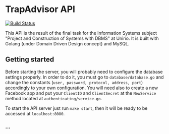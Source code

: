 # TrapAdvisor API
[![Build Status](https://travis-ci.org/victorspringer/trapAdvisor.svg?branch=master)](https://travis-ci.org/victorspringer/trapAdvisor)

This API is the result of the final task for the Information Systems subject "Project and Construction of Systems with DBMS" at Unirio.
It is built with Golang (under Domain Driven Design concept) and MySQL.

## Getting started
Before starting the server, you will probably need to configure the database settings properly. In order to do it, you must go to `database/database.go` and change the constants (`user, password, protocol, address, port`) accordingly to your own configuration.
You will need also to create a new Facebook app and put your `ClientID` and `ClientSecret` at the `NewService` method located at `authenticating/service.go`.

To start the API server just run `make start`, then it will be ready to be accessed at `localhost:8080`.

### ...